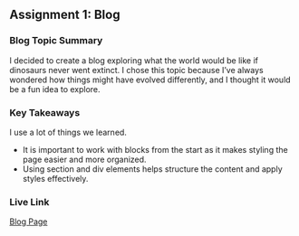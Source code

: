 ## Assignment 1: Blog

### Blog Topic Summary

I decided to create a blog exploring what the world would be like if dinosaurs never went extinct. I chose this topic because I’ve always wondered how things might have evolved differently, and I thought it would be a fun idea to explore.

### Key Takeaways

I use a lot of things we learned.

- It is important to work with blocks from the start as it makes styling the page easier and more organized.
- Using section and div elements helps structure the content and apply styles effectively.

### Live Link

[Blog Page](https://{username}.github.io/{reponame}/homework-2)
